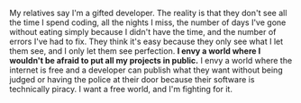 My relatives say I'm a gifted developer. The reality is that they don't see all the time I spend coding, all the nights I miss, the number of days I've gone without eating simply because I didn't have the time, and the number of errors I've had to fix. They think it's easy because they only see what I let them see, and I only let them see perfection. **I envy a world where I wouldn't be afraid to put all my projects in public.** I envy a world where the internet is free and a developer can publish what they want without being judged or having the police at their door because their software is technically piracy. I want a free world, and I'm fighting for it.
